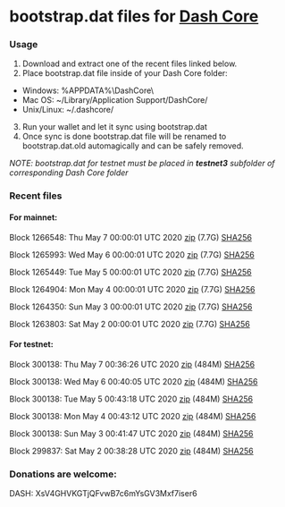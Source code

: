 # bootstrap.dat files for [Dash Core](https://github.com/dashpay/dash)

### Usage

1. Download and extract one of the recent files linked below.
2. Place bootstrap.dat file inside of your Dash Core folder:
 - Windows: %APPDATA%\DashCore\
 - Mac OS: ~/Library/Application Support/DashCore/
 - Unix/Linux: ~/.dashcore/
3. Run your wallet and let it sync using bootstrap.dat
4. Once sync is done bootstrap.dat file will be renamed to bootstrap.dat.old automagically and can be safely removed.

_NOTE: bootstrap.dat for testnet must be placed in **testnet3** subfolder of corresponding Dash Core folder_

### Recent files

#### For mainnet:

Block 1266548: Thu May  7 00:00:01 UTC 2020 [zip](https://dash-bootstrap.ams3.digitaloceanspaces.com/mainnet/2020-05-07/bootstrap.dat.zip) (7.7G) [SHA256](https://dash-bootstrap.ams3.digitaloceanspaces.com/mainnet/2020-05-07/sha256.txt)

Block 1265993: Wed May  6 00:00:01 UTC 2020 [zip](https://dash-bootstrap.ams3.digitaloceanspaces.com/mainnet/2020-05-06/bootstrap.dat.zip) (7.7G) [SHA256](https://dash-bootstrap.ams3.digitaloceanspaces.com/mainnet/2020-05-06/sha256.txt)

Block 1265449: Tue May  5 00:00:01 UTC 2020 [zip](https://dash-bootstrap.ams3.digitaloceanspaces.com/mainnet/2020-05-05/bootstrap.dat.zip) (7.7G) [SHA256](https://dash-bootstrap.ams3.digitaloceanspaces.com/mainnet/2020-05-05/sha256.txt)

Block 1264904: Mon May  4 00:00:01 UTC 2020 [zip](https://dash-bootstrap.ams3.digitaloceanspaces.com/mainnet/2020-05-04/bootstrap.dat.zip) (7.7G) [SHA256](https://dash-bootstrap.ams3.digitaloceanspaces.com/mainnet/2020-05-04/sha256.txt)

Block 1264350: Sun May  3 00:00:01 UTC 2020 [zip](https://dash-bootstrap.ams3.digitaloceanspaces.com/mainnet/2020-05-03/bootstrap.dat.zip) (7.7G) [SHA256](https://dash-bootstrap.ams3.digitaloceanspaces.com/mainnet/2020-05-03/sha256.txt)

Block 1263803: Sat May  2 00:00:01 UTC 2020 [zip](https://dash-bootstrap.ams3.digitaloceanspaces.com/mainnet/2020-05-02/bootstrap.dat.zip) (7.7G) [SHA256](https://dash-bootstrap.ams3.digitaloceanspaces.com/mainnet/2020-05-02/sha256.txt)


#### For testnet:

Block 300138: Thu May  7 00:36:26 UTC 2020 [zip](https://dash-bootstrap.ams3.digitaloceanspaces.com/testnet/2020-05-07/bootstrap.dat.zip) (484M) [SHA256](https://dash-bootstrap.ams3.digitaloceanspaces.com/testnet/2020-05-07/sha256.txt)

Block 300138: Wed May  6 00:40:05 UTC 2020 [zip](https://dash-bootstrap.ams3.digitaloceanspaces.com/testnet/2020-05-06/bootstrap.dat.zip) (484M) [SHA256](https://dash-bootstrap.ams3.digitaloceanspaces.com/testnet/2020-05-06/sha256.txt)

Block 300138: Tue May  5 00:43:18 UTC 2020 [zip](https://dash-bootstrap.ams3.digitaloceanspaces.com/testnet/2020-05-05/bootstrap.dat.zip) (484M) [SHA256](https://dash-bootstrap.ams3.digitaloceanspaces.com/testnet/2020-05-05/sha256.txt)

Block 300138: Mon May  4 00:43:12 UTC 2020 [zip](https://dash-bootstrap.ams3.digitaloceanspaces.com/testnet/2020-05-04/bootstrap.dat.zip) (484M) [SHA256](https://dash-bootstrap.ams3.digitaloceanspaces.com/testnet/2020-05-04/sha256.txt)

Block 300138: Sun May  3 00:41:47 UTC 2020 [zip](https://dash-bootstrap.ams3.digitaloceanspaces.com/testnet/2020-05-03/bootstrap.dat.zip) (484M) [SHA256](https://dash-bootstrap.ams3.digitaloceanspaces.com/testnet/2020-05-03/sha256.txt)

Block 299837: Sat May  2 00:38:28 UTC 2020 [zip](https://dash-bootstrap.ams3.digitaloceanspaces.com/testnet/2020-05-02/bootstrap.dat.zip) (484M) [SHA256](https://dash-bootstrap.ams3.digitaloceanspaces.com/testnet/2020-05-02/sha256.txt)


### Donations are welcome:

DASH: XsV4GHVKGTjQFvwB7c6mYsGV3Mxf7iser6
